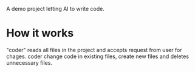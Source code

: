 A demo project letting AI to write code.

# How it works
"coder" reads all files in the project and accepts request from user for chages.
coder change code in existing files, create new files and deletes unnecessary files.